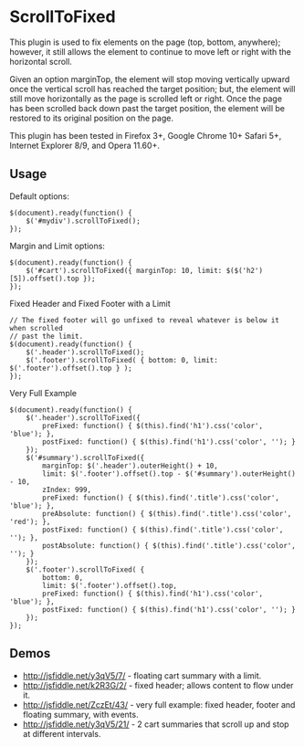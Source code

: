 ScrollToFixed
==========================

This plugin is used to fix elements on the page (top, bottom, anywhere);
however, it still allows the element to continue to move left or right
with the horizontal scroll.

Given an option marginTop, the element will stop moving vertically upward
once the vertical scroll has reached the target position; but, the
element will still move horizontally as the page is scrolled left or right.
Once the page has been scrolled back down past the target position, the
element will be restored to its original position on the page.

This plugin has been tested in Firefox 3+, Google Chrome 10+ Safari 5+, Internet Explorer 8/9, and Opera 11.60+.

## Usage ##

Default options:

    $(document).ready(function() {
        $('#mydiv').scrollToFixed();
    });

Margin and Limit options:

    $(document).ready(function() {
        $('#cart').scrollToFixed({ marginTop: 10, limit: $($('h2')[5]).offset().top });
    });

Fixed Header and Fixed Footer with a Limit

    // The fixed footer will go unfixed to reveal whatever is below it when scrolled
    // past the limit.
    $(document).ready(function() {
        $('.header').scrollToFixed();
        $('.footer').scrollToFixed( { bottom: 0, limit: $('.footer').offset().top } );
    });

Very Full Example

    $(document).ready(function() {
        $('.header').scrollToFixed({
            preFixed: function() { $(this).find('h1').css('color', 'blue'); },
            postFixed: function() { $(this).find('h1').css('color', ''); }
        });
        $('#summary').scrollToFixed({
            marginTop: $('.header').outerHeight() + 10,
            limit: $('.footer').offset().top - $('#summary').outerHeight() - 10,
            zIndex: 999,
            preFixed: function() { $(this).find('.title').css('color', 'blue'); },
            preAbsolute: function() { $(this).find('.title').css('color', 'red'); },
            postFixed: function() { $(this).find('.title').css('color', ''); },
            postAbsolute: function() { $(this).find('.title').css('color', ''); }
        });
        $('.footer').scrollToFixed( {
            bottom: 0,
            limit: $('.footer').offset().top,
            preFixed: function() { $(this).find('h1').css('color', 'blue'); },
            postFixed: function() { $(this).find('h1').css('color', ''); }
        });
    });

## Demos ##

* http://jsfiddle.net/y3qV5/7/ - floating cart summary with a limit.
* http://jsfiddle.net/k2R3G/2/ - fixed header; allows content to flow under it.
* http://jsfiddle.net/ZczEt/43/ - very full example: fixed header, footer and floating summary, with events.
* http://jsfiddle.net/y3qV5/21/ - 2 cart summaries that scroll up and stop at different intervals.